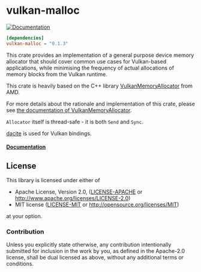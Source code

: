 # vulkan-malloc

[![Documentation](https://docs.rs/vulkan-malloc/badge.svg)](https://docs.rs/vulkan-malloc)

```toml
[dependencies]
vulkan-malloc = "0.1.3"
```

This crate provides an implementation of a general purpose device memory allocator that should
cover common use cases for Vulkan-based applications, while minimising the frequency of
actual allocations of memory blocks from the Vulkan runtime.

This crate is heavily based on the C++ library
[VulkanMemoryAllocator](https://github.com/GPUOpen-LibrariesAndSDKs/VulkanMemoryAllocator)
from AMD.

For more details about the rationale and implementation of this crate, please see
[the documentation of VulkanMemoryAllocator](https://gpuopen-librariesandsdks.github.io/VulkanMemoryAllocator/html/).

`Allocator` itself is thread-safe - it is both `Send` and `Sync`.

[dacite](https://gitlab.com/dennis-hamester/dacite) is used for Vulkan bindings.

#### [Documentation](https://docs.rs/vulkan-malloc)

## License

This library is licensed under either of

 * Apache License, Version 2.0, ([LICENSE-APACHE](LICENSE-APACHE) or
   http://www.apache.org/licenses/LICENSE-2.0)
 * MIT license ([LICENSE-MIT](LICENSE-MIT) or
   http://opensource.org/licenses/MIT)

at your option.

### Contribution

Unless you explicitly state otherwise, any contribution intentionally submitted
for inclusion in the work by you, as defined in the Apache-2.0 license, shall be
dual licensed as above, without any additional terms or conditions.